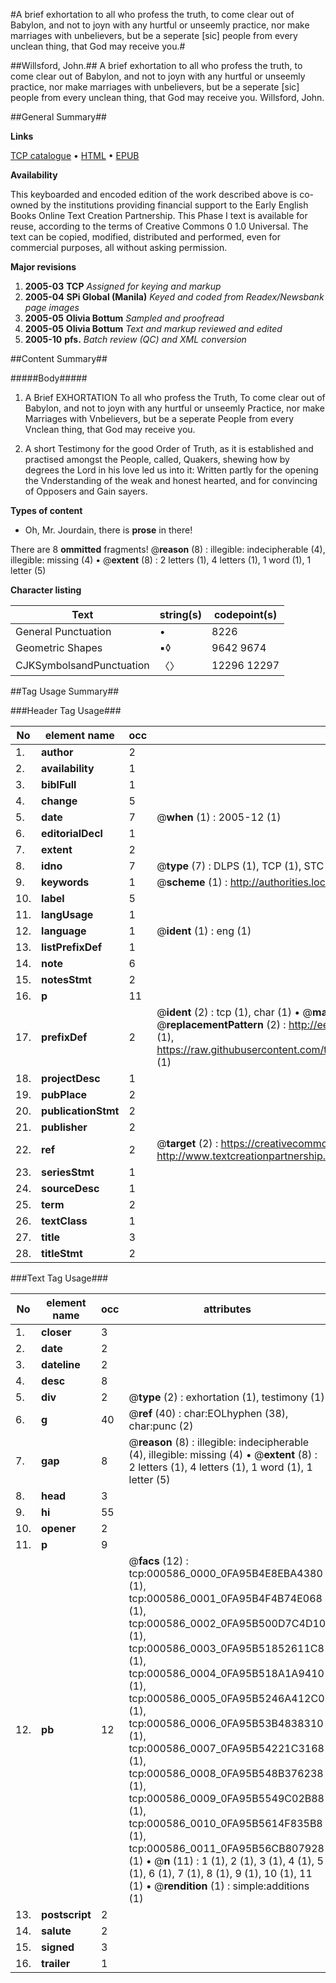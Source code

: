 #A brief exhortation to all who profess the truth, to come clear out of Babylon, and not to joyn with any hurtful or unseemly practice, nor make marriages with unbelievers, but be a seperate [sic] people from every unclean thing, that God may receive you.#

##Willsford, John.##
A brief exhortation to all who profess the truth, to come clear out of Babylon, and not to joyn with any hurtful or unseemly practice, nor make marriages with unbelievers, but be a seperate [sic] people from every unclean thing, that God may receive you.
Willsford, John.

##General Summary##

**Links**

[TCP catalogue](http://www.ota.ox.ac.uk/tcp/)  • 
[HTML](http://tei.it.ox.ac.uk/tcp/Texts-HTML/free/N00/N00463.html)  • 
[EPUB](http://tei.it.ox.ac.uk/tcp/Texts-EPUB/free/N00/N00463.epub)

**Availability**

This keyboarded and encoded edition of the
	       work described above is co-owned by the institutions
	       providing financial support to the Early English Books
	       Online Text Creation Partnership. This Phase I text is
	       available for reuse, according to the terms of Creative
	       Commons 0 1.0 Universal. The text can be copied,
	       modified, distributed and performed, even for
	       commercial purposes, all without asking permission.

**Major revisions**

1. __2005-03__ __TCP__ *Assigned for keying and markup*
1. __2005-04__ __SPi Global (Manila)__ *Keyed and coded from Readex/Newsbank page images*
1. __2005-05__ __Olivia Bottum__ *Sampled and proofread*
1. __2005-05__ __Olivia Bottum__ *Text and markup reviewed and edited*
1. __2005-10__ __pfs.__ *Batch review (QC) and XML conversion*

##Content Summary##

#####Body#####

1. A Brief EXHORTATION To all who profess the Truth, To come clear out of Babylon, and not to joyn with any hurtful or unseemly Practice, nor make Marriages with Vnbelievers, but be a seperate People from every Vnclean thing, that God may receive you.

1. A short Testimony for the good Order of Truth, as it is established and practised amongst the People, called, Quakers, shewing how by degrees the Lord in his love led us into it: Written partly for the opening the Vnderstanding of the weak and honest hearted, and for convincing of Opposers and Gain sayers.

**Types of content**

  * Oh, Mr. Jourdain, there is **prose** in there!

There are 8 **ommitted** fragments! 
 @__reason__ (8) : illegible: indecipherable (4), illegible: missing (4)  •  @__extent__ (8) : 2 letters (1), 4 letters (1), 1 word (1), 1 letter (5)

**Character listing**


|Text|string(s)|codepoint(s)|
|---|---|---|
|General Punctuation|•|8226|
|Geometric Shapes|▪◊|9642 9674|
|CJKSymbolsandPunctuation|〈〉|12296 12297|

##Tag Usage Summary##

###Header Tag Usage###

|No|element name|occ|attributes|
|---|---|---|---|
|1.|__author__|2||
|2.|__availability__|1||
|3.|__biblFull__|1||
|4.|__change__|5||
|5.|__date__|7| @__when__ (1) : 2005-12 (1)|
|6.|__editorialDecl__|1||
|7.|__extent__|2||
|8.|__idno__|7| @__type__ (7) : DLPS (1), TCP (1), STC (2), NOTIS (1), IMAGE-SET (1), EVANS-CITATION (1)|
|9.|__keywords__|1| @__scheme__ (1) : http://authorities.loc.gov/ (1)|
|10.|__label__|5||
|11.|__langUsage__|1||
|12.|__language__|1| @__ident__ (1) : eng (1)|
|13.|__listPrefixDef__|1||
|14.|__note__|6||
|15.|__notesStmt__|2||
|16.|__p__|11||
|17.|__prefixDef__|2| @__ident__ (2) : tcp (1), char (1)  •  @__matchPattern__ (2) : ([0-9\-]+):([0-9IVX]+) (1), (.+) (1)  •  @__replacementPattern__ (2) : http://eebo.chadwyck.com/downloadtiff?vid=$1&page=$2 (1), https://raw.githubusercontent.com/textcreationpartnership/Texts/master/tcpchars.xml#$1 (1)|
|18.|__projectDesc__|1||
|19.|__pubPlace__|2||
|20.|__publicationStmt__|2||
|21.|__publisher__|2||
|22.|__ref__|2| @__target__ (2) : https://creativecommons.org/publicdomain/zero/1.0/ (1), http://www.textcreationpartnership.org/docs/. (1)|
|23.|__seriesStmt__|1||
|24.|__sourceDesc__|1||
|25.|__term__|2||
|26.|__textClass__|1||
|27.|__title__|3||
|28.|__titleStmt__|2||


###Text Tag Usage###

|No|element name|occ|attributes|
|---|---|---|---|
|1.|__closer__|3||
|2.|__date__|2||
|3.|__dateline__|2||
|4.|__desc__|8||
|5.|__div__|2| @__type__ (2) : exhortation (1), testimony (1)|
|6.|__g__|40| @__ref__ (40) : char:EOLhyphen (38), char:punc (2)|
|7.|__gap__|8| @__reason__ (8) : illegible: indecipherable (4), illegible: missing (4)  •  @__extent__ (8) : 2 letters (1), 4 letters (1), 1 word (1), 1 letter (5)|
|8.|__head__|3||
|9.|__hi__|55||
|10.|__opener__|2||
|11.|__p__|9||
|12.|__pb__|12| @__facs__ (12) : tcp:000586_0000_0FA95B4E8EBA4380 (1), tcp:000586_0001_0FA95B4F4B74E068 (1), tcp:000586_0002_0FA95B500D7C4D10 (1), tcp:000586_0003_0FA95B51852611C8 (1), tcp:000586_0004_0FA95B518A1A9410 (1), tcp:000586_0005_0FA95B5246A412C0 (1), tcp:000586_0006_0FA95B53B4838310 (1), tcp:000586_0007_0FA95B54221C3168 (1), tcp:000586_0008_0FA95B548B376238 (1), tcp:000586_0009_0FA95B5549C02B88 (1), tcp:000586_0010_0FA95B5614F835B8 (1), tcp:000586_0011_0FA95B56CB807928 (1)  •  @__n__ (11) : 1 (1), 2 (1), 3 (1), 4 (1), 5 (1), 6 (1), 7 (1), 8 (1), 9 (1), 10 (1), 11 (1)  •  @__rendition__ (1) : simple:additions (1)|
|13.|__postscript__|2||
|14.|__salute__|2||
|15.|__signed__|3||
|16.|__trailer__|1||
